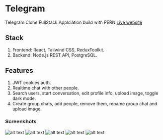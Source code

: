 # Telegram

Telegram Clone FullStack Applciation build with PERN
[Live website](https://telegram-clone.up.railway.app/)

## Stack

1. Frontend: React, Tailwind CSS, ReduxToolkit.
2. Backend: Node.js REST API, PostgreSQL.

## Features

1. JWT cookies auth.
2. Realtime chat with other people.
3. Search users, start conversation, edit profile info, upload image, toggle dark mode.
4. Create group chats, add people, remove them, rename group chat and upload image.

### Screenshots

![alt text](https://imgur.com/OOju48F.png 'App Photo')
![alt text](https://imgur.com/nibAr9K.png 'App Photo')
![alt text](https://imgur.com/VuAyCJh.png 'App Photo')
![alt text](https://imgur.com/jzVRtnj.png 'App Photo')
![alt text](https://imgur.com/t4tLIgX.png 'App Photo')
